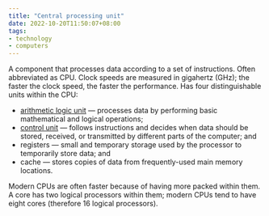 ```yaml
---
title: "Central processing unit"
date: 2022-10-20T11:50:07+08:00
tags:
- technology
- computers
---
```


A component that processes data according to a set of instructions. Often abbreviated as CPU. Clock speeds are measured in gigahertz (GHz); the faster the clock speed, the faster the performance. Has four distinguishable units within the CPU:

- [arithmetic logic unit](#arithmetic-logic-unit) — processes data by performing basic mathematical and logical operations;
- [control unit](#control-unit) — follows instructions and decides when data should be stored, received, or transmitted by different parts of the computer; and
- registers — small and temporary storage used by the processor to temporarily store data; and
- cache — stores copies of data from frequently-used main memory locations.

Modern CPUs are often faster because of having more packed within them. A core has two logical processors within them; modern CPUs tend to have eight cores (therefore 16 logical processors).
